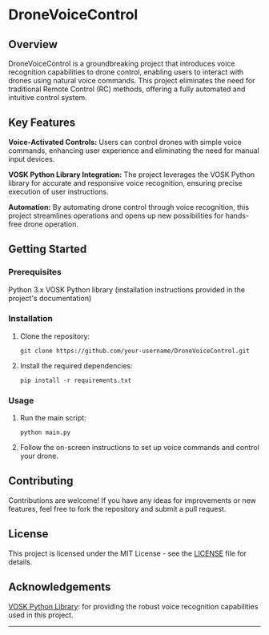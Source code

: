 # DroneVoiceControl

## Overview

DroneVoiceControl is a groundbreaking project that introduces voice recognition capabilities to drone control, enabling users to interact with drones using natural voice commands. This project eliminates the need for traditional Remote Control (RC) methods, offering a fully automated and intuitive control system.

## Key Features

 **Voice-Activated Controls:** Users can control drones with simple voice commands, enhancing user experience and eliminating the need for manual input devices.
  
 **VOSK Python Library Integration:** The project leverages the VOSK Python library for accurate and responsive voice recognition, ensuring precise execution of user instructions.

 **Automation:** By automating drone control through voice recognition, this project streamlines operations and opens up new possibilities for hands-free drone operation.

## Getting Started

### Prerequisites

 Python 3.x
 VOSK Python library (installation instructions provided in the project's documentation)

### Installation

1. Clone the repository:
   ```
   git clone https://github.com/your-username/DroneVoiceControl.git
   ```
2. Install the required dependencies:
   ```
   pip install -r requirements.txt
   ```

### Usage

1. Run the main script:
   ```
   python main.py
   ```
2. Follow the on-screen instructions to set up voice commands and control your drone.

## Contributing

Contributions are welcome! If you have any ideas for improvements or new features, feel free to fork the repository and submit a pull request.

## License

This project is licensed under the MIT License - see the [LICENSE](LICENSE) file for details.

## Acknowledgements

 [VOSK Python Library](https://github.com/alphacep/vosk-api): for providing the robust voice recognition capabilities used in this project.
  
---


